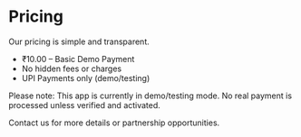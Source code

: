 # Pricing

Our pricing is simple and transparent.

- ₹10.00 – Basic Demo Payment
- No hidden fees or charges
- UPI Payments only (demo/testing)

Please note: This app is currently in demo/testing mode. No real payment is processed unless verified and activated.

Contact us for more details or partnership opportunities.
